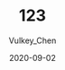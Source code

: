 ---
layout: post
author: Vulkey_Chen
title: "123"
date: 2020-09-02
music-id: 
permalink: /archives/2020-09-03/0
description: "123"
---